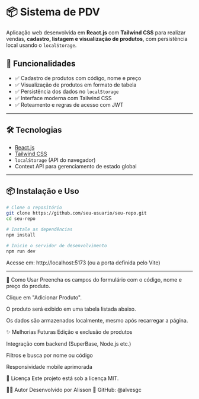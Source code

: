 # 📦 Sistema de PDV
Aplicação web desenvolvida em **React.js** com **Tailwind CSS** para realizar vendas, **cadastro, listagem e visualização de produtos**, com persistência local usando o `localStorage`.


## 🚀 Funcionalidades

- ✅ Cadastro de produtos com código, nome e preço
- ✅ Visualização de produtos em formato de tabela
- ✅ Persistência dos dados no `localStorage`
- ✅ Interface moderna com Tailwind CSS
- ✅ Roteamento e regras de acesso com JWT

---

## 🛠️ Tecnologias

- [React.js](https://reactjs.org/)
- [Tailwind CSS](https://tailwindcss.com/)
- `localStorage` (API do navegador)
- Context API para gerenciamento de estado global

---

## 📦 Instalação e Uso

```bash
# Clone o repositório
git clone https://github.com/seu-usuario/seu-repo.git
cd seu-repo

# Instale as dependências
npm install

# Inicie o servidor de desenvolvimento
npm run dev
```
Acesse em: http://localhost:5173 (ou a porta definida pelo Vite)

---

🧪 Como Usar
Preencha os campos do formulário com o código, nome e preço do produto.

Clique em "Adicionar Produto".

O produto será exibido em uma tabela listada abaixo.

Os dados são armazenados localmente, mesmo após recarregar a página.

✨ Melhorias Futuras
 Edição e exclusão de produtos

 Integração com backend (SuperBase, Node.js etc.)

 Filtros e busca por nome ou código

 Responsividade mobile aprimorada
 
📄 Licença
Este projeto está sob a licença MIT.

🙋‍♂️ Autor
Desenvolvido por Alisson
💼 GitHub: @alvesgc
